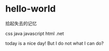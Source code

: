 # hello-world
拾起失去的记忆

css
java
javascript
html
.net

today is a nice day! But  I do not what I can do?
